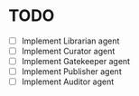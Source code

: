 # TODO

- [ ] Implement Librarian agent
- [ ] Implement Curator agent
- [ ] Implement Gatekeeper agent
- [ ] Implement Publisher agent
- [ ] Implement Auditor agent
